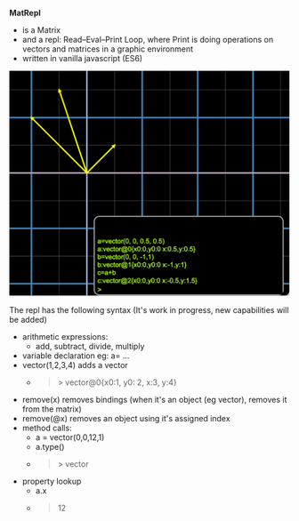 **MatRepl**
* is a Matrix
* and a repl: Read–Eval–Print Loop, where Print is doing operations on vectors and matrices in a graphic environment
* written in vanilla javascript (ES6)

![add 2 vectors](screenshot.png? "add 2 vectors")
  
The repl has the following syntax (It's work in progress, new capabilities will be added)
* arithmetic expressions:
  * add, subtract, divide, multiply
* variable declaration eg: a= ...
* vector(1,2,3,4) adds a vector
  * > &gt; vector@0{x0:1, y0: 2, x:3, y:4}
* remove(x) removes bindings (when it's an object (eg vector), removes it from the matrix)
* remove(@x) removes an object using it's assigned index 
* method calls:
  * a = vector(0,0,12,1)
  * a.type()
  * > &gt; vector
* property lookup
  * a.x
  * > 12
  